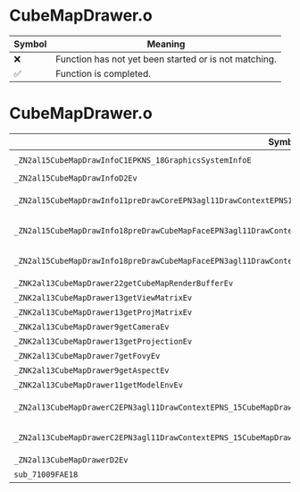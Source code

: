 # CubeMapDrawer.o
| Symbol | Meaning 
| ------------- | ------------- 
| :x: | Function has not yet been started or is not matching. 
| :white_check_mark: | Function is completed. 


# CubeMapDrawer.o
| Symbol (Mangled) | Symbol (Demangled) | Decompiled? |
| ------------- |  ------------- | ------------- |
| `_ZN2al15CubeMapDrawInfoC1EPKNS_18GraphicsSystemInfoE` | `al::CubeMapDrawInfo::CubeMapDrawInfo(al::GraphicsSystemInfo const*)` | :white_check_mark: |
| `_ZN2al15CubeMapDrawInfoD2Ev` | `al::CubeMapDrawInfo::~CubeMapDrawInfo()` | :white_check_mark: |
| `_ZN2al15CubeMapDrawInfo11preDrawCoreEPN3agl11DrawContextEPNS1_12RenderBufferEiffRKN4sead7Vector3IfEEib` | `al::CubeMapDrawInfo::preDrawCore(agl::DrawContext *,agl::RenderBuffer *,int,float,float,sead::Vector3<float> const&,int,bool)` | :white_check_mark: |
| `_ZN2al15CubeMapDrawInfo18preDrawCubeMapFaceEPN3agl11DrawContextEPNS1_3env7CubeMapEiffRKN4sead7Vector3IfEEib` | `al::CubeMapDrawInfo::preDrawCubeMapFace(agl::DrawContext *,agl::env::CubeMap *,int,float,float,sead::Vector3<float> const&,int,bool)` | :white_check_mark: |
| `_ZN2al15CubeMapDrawInfo18preDrawCubeMapFaceEPN3agl11DrawContextEPNS_11TextureUnitEPNS1_12RenderBufferEiffRKN4sead7Vector3IfEEib` | `al::CubeMapDrawInfo::preDrawCubeMapFace(agl::DrawContext *,al::TextureUnit *,agl::RenderBuffer *,int,float,float,sead::Vector3<float> const&,int,bool)` | :white_check_mark: |
| `_ZNK2al13CubeMapDrawer22getCubeMapRenderBufferEv` | `al::CubeMapDrawer::getCubeMapRenderBuffer(void)const` | :white_check_mark: |
| `_ZNK2al13CubeMapDrawer13getViewMatrixEv` | `al::CubeMapDrawer::getViewMatrix(void)const` | :white_check_mark: |
| `_ZNK2al13CubeMapDrawer13getProjMatrixEv` | `al::CubeMapDrawer::getProjMatrix(void)const` | :white_check_mark: |
| `_ZNK2al13CubeMapDrawer9getCameraEv` | `al::CubeMapDrawer::getCamera(void)const` | :white_check_mark: |
| `_ZNK2al13CubeMapDrawer13getProjectionEv` | `al::CubeMapDrawer::getProjection(void)const` | :white_check_mark: |
| `_ZNK2al13CubeMapDrawer7getFovyEv` | `al::CubeMapDrawer::getFovy(void)const` | :white_check_mark: |
| `_ZNK2al13CubeMapDrawer9getAspectEv` | `al::CubeMapDrawer::getAspect(void)const` | :white_check_mark: |
| `_ZNK2al13CubeMapDrawer11getModelEnvEv` | `al::CubeMapDrawer::getModelEnv(void)const` | :white_check_mark: |
| `_ZN2al13CubeMapDrawerC2EPN3agl11DrawContextEPNS_15CubeMapDrawInfoEPNS1_3env7CubeMapEiffRKN4sead7Vector3IfEEib` | `al::CubeMapDrawer::CubeMapDrawer(agl::DrawContext *,al::CubeMapDrawInfo *,agl::env::CubeMap *,int,float,float,sead::Vector3<float> const&,int,bool)` | :white_check_mark: |
| `_ZN2al13CubeMapDrawerC2EPN3agl11DrawContextEPNS_15CubeMapDrawInfoEPNS_11TextureUnitEPNS1_12RenderBufferEiffRKN4sead7Vector3IfEEib` | `al::CubeMapDrawer::CubeMapDrawer(agl::DrawContext *,al::CubeMapDrawInfo *,al::TextureUnit *,agl::RenderBuffer *,int,float,float,sead::Vector3<float> const&,int,bool)` | :white_check_mark: |
| `_ZN2al13CubeMapDrawerD2Ev` | `al::CubeMapDrawer::~CubeMapDrawer()` | :white_check_mark: |
| `sub_71009FAE18` | `` | :white_check_mark: |
